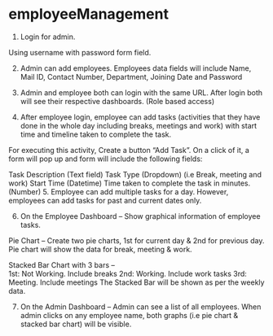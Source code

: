# employeeManagement

1. Login for admin. 

Using username with password form field.

2. Admin can add employees. Employees data fields will include Name, Mail ID, Contact Number, Department, Joining Date and Password

3. Admin and employee both can login with the same URL. After login both will see their respective dashboards. (Role based access)

4. After employee login, employee can add tasks (activities that they have done in the whole day including breaks, meetings and work) with start time and timeline taken to complete the task. 

For executing this activity, Create a button “Add Task”. On a click of it, a form will pop up and form will include the following fields:

Task Description (Text field)
Task Type (Dropdown) (i.e Break, meeting and work)
Start Time (Datetime) 
Time taken to complete the task in minutes. (Number)
5. Employee can add multiple tasks for a day. However, employees can add tasks for past and current dates only. 

6. On the Employee Dashboard – Show graphical information of employee tasks. 

Pie Chart – Create two pie charts, 1st for current day & 2nd for previous day. Pie chart will show the data for break, meeting & work.


Stacked Bar Chart with 3 bars –  
1st: Not Working. Include breaks
2nd: Working. Include work tasks
3rd: Meeting. Include meetings
The Stacked Bar will be shown as per the weekly data. 



7. On the Admin Dashboard – Admin can see a list of all employees. When admin clicks on any employee name, both graphs (i.e pie chart & stacked bar chart) will be visible.
